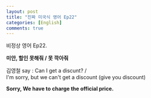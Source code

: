 ```yaml
---
layout: post
title: "진짜 미국식 영어 Ep22"
categories: [English]
comments: true
---
```


비정상 영어 Ep22.

<b>미안, 할인 못해줘 / 못 깍아줘</b>

김영철 say : Can I get a discunt? / <br>
I'm sorry, but we can't get a discount &#40;give you discount&#41;

<b>Sorry, We have to charge the official price.</b>
